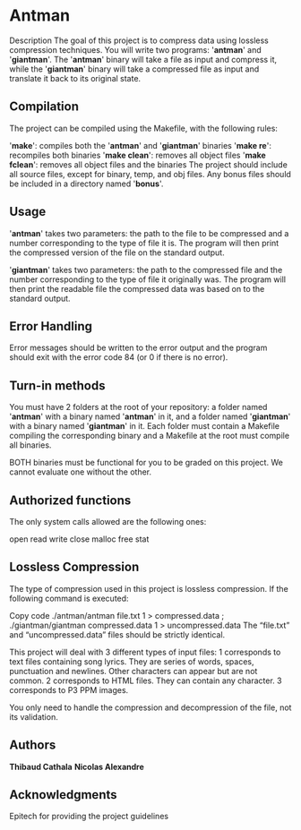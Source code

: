 # Antman
Description
The goal of this project is to compress data using lossless compression techniques. You will write two programs: '__antman__' and '__giantman__'. The '__antman__' binary will take a file as input and compress it, while the '__giantman__' binary will take a compressed file as input and translate it back to its original state.

## Compilation
The project can be compiled using the Makefile, with the following rules:

'__make__': compiles both the '__antman__' and '__giantman__' binaries
'__make re__': recompiles both binaries
'__make clean__': removes all object files
'__make fclean__': removes all object files and the binaries
The project should include all source files, except for binary, temp, and obj files. Any bonus files should be included in a directory named '__bonus__'.

## Usage
'__antman__' takes two parameters: the path to the file to be compressed and a number corresponding to the type of file it is. The program will then print the compressed version of the file on the standard output.

'__giantman__' takes two parameters: the path to the compressed file and the number corresponding to the type of file it originally was. The program will then print the readable file the compressed data was based on to the standard output.

## Error Handling
Error messages should be written to the error output and the program should exit with the error code 84 (or 0 if there is no error).

## Turn-in methods
You must have 2 folders at the root of your repository: a folder named '__antman__' with a binary named '__antman__' in it, and a folder named '__giantman__' with a binary named '__giantman__' in it. Each folder must contain a Makefile compiling the corresponding binary and a Makefile at the root must compile all binaries.

BOTH binaries must be functional for you to be graded on this project. We cannot evaluate one without the other.

## Authorized functions
The only system calls allowed are the following ones:

open
read
write
close
malloc
free
stat
## Lossless Compression
The type of compression used in this project is lossless compression. If the following command is executed:

Copy code
./antman/antman file.txt 1 > compressed.data ; ./giantman/giantman compressed.data 1 > uncompressed.data
The “file.txt” and “uncompressed.data” files should be strictly identical.

This project will deal with 3 different types of input files:
1 corresponds to text files containing song lyrics. They are series of words, spaces, punctuation and newlines. Other characters can appear but are not common.
2 corresponds to HTML files. They can contain any character.
3 corresponds to P3 PPM images.

You only need to handle the compression and decompression of the file, not its validation.

## Authors
__Thibaud Cathala__
__Nicolas Alexandre__
## Acknowledgments
Epitech for providing the project guidelines

